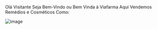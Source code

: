 Olá Visitante Seja Bem-Vindo ou Bem Vinda à Viafarma
Aqui Vendemos Remédios e Cosméticos Como:

![image](https://github.com/user-attachments/assets/8814e1a0-dd96-4863-8496-25bc4ea35efd)
